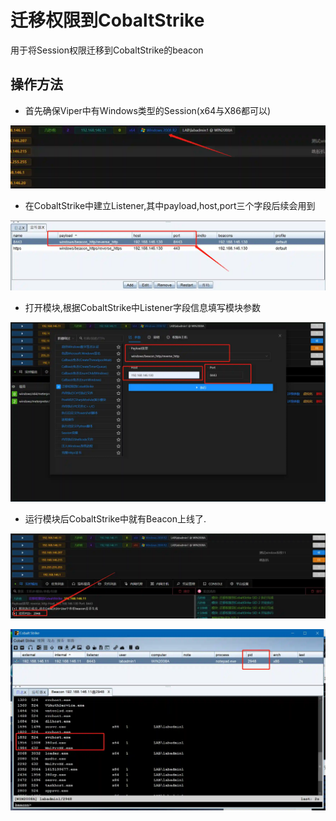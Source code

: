 # 迁移权限到CobaltStrike

用于将Session权限迁移到CobaltStrike的beacon

## 操作方法

+ 首先确保Viper中有Windows类型的Session(x64与X86都可以)

![](img\DefenseEvasion_ProcessInjection_CobaltStrikeOnline\1.webp)

+ 在CobaltStrike中建立Listener,其中payload,host,port三个字段后续会用到

![](img\DefenseEvasion_ProcessInjection_CobaltStrikeOnline\2.webp)

+ 打开模块,根据CobaltStrike中Listener字段信息填写模块参数

![](img\DefenseEvasion_ProcessInjection_CobaltStrikeOnline\3.webp)

+ 运行模块后CobaltStrike中就有Beacon上线了.

![](img\DefenseEvasion_ProcessInjection_CobaltStrikeOnline\4.webp)

![](img\DefenseEvasion_ProcessInjection_CobaltStrikeOnline\5.webp)


